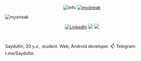 <p align="center"><img src="https://github-stats-alpha.vercel.app/api?username=saydullin&cc=20232A&tc=fff&ic=61D9FA&bc=0000" alt="info" />
<a href="https://github.com/saydullin"><img src="https://github-readme-streak-stats.herokuapp.com/?user=saydullin&theme=react&hide_border=true&card_width=495" alt="mystreak"/></a></p>
<img src="https://github-readme-stats.vercel.app/api?username=saydullin&theme=tokyonight" alt="mystreak"/>
<p align="center">
<a href="https://www.linkedin.com/in/saydullin"><img src="https://img.shields.io/badge/LinkedIn-%230077B5.svg?&style=plastic-square&logo=linkedin&logoColor=white" alt="LinkedIn"></a>
<a href="mailto:saydullindev@gmail.com"><img src="https://img.shields.io/badge/Gmail-D14836?&style=plastic-square&logo=gmail&logoColor=white"></a>
<a href="https://t.me/saydullin"><img src="https://img.shields.io/badge/Telegram-0088CC?&style=plastic-square&logo=telegram&logoColor=white"></a></p><br>

Saydullin, 20 y.o., student. Web, Android developer.
📫 Telegram: t.me/Saydullin

<!---
Saydullin/Saydullin is a ✨ special ✨ repository because its `README.md` (this file) appears on your GitHub profile.
You can click the Preview link to take a look at your changes.
--->
